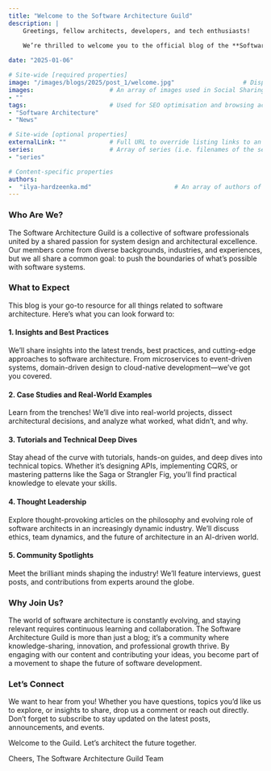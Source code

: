 ```yaml
---
title: "Welcome to the Software Architecture Guild"
description: |
    Greetings, fellow architects, developers, and tech enthusiasts!
    
    We’re thrilled to welcome you to the official blog of the **Software Architecture Guild**. Whether you’re a seasoned architect, an aspiring tech lead, or someone curious about the art and science of software design, this is the space for you. Our mission is to foster a vibrant community of professionals dedicated to building resilient, scalable, and elegant software systems.

date: "2025-01-06"

# Site-wide [required properties]
image: "/images/blogs/2025/post_1/welcome.jpg"                   # Displayed when referenced in listing pages
images:                     # An array of images used in Social Sharing
- ""
tags:                       # Used for SEO optimisation and browsing across the site.
- "Software Architecture"
- "News"

# Site-wide [optional properties]
externalLink: ""            # Full URL to override listing links to an external page
series:                     # Array of series (i.e. filenames of the series this is a part of)
- "series"

# Content-specific properties
authors:
-  "ilya-hardzeenka.md"                       # An array of authors of the post (filenames in authors).
---
```


### Who Are We?

The Software Architecture Guild is a collective of software professionals united by a shared passion for system design and architectural excellence. Our members come from diverse backgrounds, industries, and experiences, but we all share a common goal: to push the boundaries of what’s possible with software systems.

### What to Expect

This blog is your go-to resource for all things related to software architecture. Here’s what you can look forward to:

#### 1. **Insights and Best Practices**

We’ll share insights into the latest trends, best practices, and cutting-edge approaches to software architecture. From microservices to event-driven systems, domain-driven design to cloud-native development—we’ve got you covered.

#### 2. **Case Studies and Real-World Examples**

Learn from the trenches! We’ll dive into real-world projects, dissect architectural decisions, and analyze what worked, what didn’t, and why.

#### 3. **Tutorials and Technical Deep Dives**

Stay ahead of the curve with tutorials, hands-on guides, and deep dives into technical topics. Whether it’s designing APIs, implementing CQRS, or mastering patterns like the Saga or Strangler Fig, you’ll find practical knowledge to elevate your skills.

#### 4. **Thought Leadership**

Explore thought-provoking articles on the philosophy and evolving role of software architects in an increasingly dynamic industry. We’ll discuss ethics, team dynamics, and the future of architecture in an AI-driven world.

#### 5. **Community Spotlights**

Meet the brilliant minds shaping the industry! We’ll feature interviews, guest posts, and contributions from experts around the globe.

### Why Join Us?

The world of software architecture is constantly evolving, and staying relevant requires continuous learning and collaboration. The Software Architecture Guild is more than just a blog; it’s a community where knowledge-sharing, innovation, and professional growth thrive. By engaging with our content and contributing your ideas, you become part of a movement to shape the future of software development.

### Let’s Connect

We want to hear from you! Whether you have questions, topics you’d like us to explore, or insights to share, drop us a comment or reach out directly. Don’t forget to subscribe to stay updated on the latest posts, announcements, and events.

Welcome to the Guild. Let’s architect the future together.

Cheers,
The Software Architecture Guild Team
